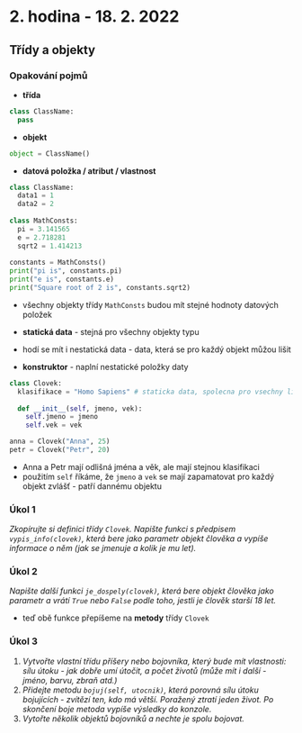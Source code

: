 # 2. hodina - 18. 2. 2022

## Třídy a objekty 

### Opakování pojmů

- **třída**
```python
class ClassName:
  pass
```

- **objekt**
```python
object = ClassName()
```
- **datová položka / atribut / vlastnost**
```python
class ClassName:
  data1 = 1
  data2 = 2
  
class MathConsts:
  pi = 3.141565
  e = 2.718281
  sqrt2 = 1.414213
  
constants = MathConsts()
print("pi is", constants.pi)
print("e is", constants.e)
print("Square root of 2 is", constants.sqrt2)
```
- všechny objekty třídy `MathConsts` budou mít stejné hodnoty datových položek
- **statická data** - stejná pro všechny objekty typu
- hodí se mít i nestatická data - data, která se pro každý objekt můžou lišit

- **konstruktor** - naplní nestatické položky daty
```python
class Clovek:
  klasifikace = "Homo Sapiens" # staticka data, spolecna pro vsechny lidi
  
  def __init__(self, jmeno, vek):
    self.jmeno = jmeno
    self.vek = vek

anna = Clovek("Anna", 25)
petr = Clovek("Petr", 20)
```
- Anna a Petr mají odlišná jména a věk, ale mají stejnou klasifikaci
- použitím `self` říkáme, že `jmeno` a `vek` se mají zapamatovat pro každý objekt zvlášť - patří dannému objektu

### Úkol 1
*Zkopírujte si definici třídy `Clovek`. Napište funkci s předpisem `vypis_info(clovek)`, která bere jako parametr objekt člověka a vypíše informace o něm (jak se jmenuje a kolik je mu let).*

### Úkol 2
*Napište další funkci `je_dospely(clovek)`, která bere objekt člověka jako parametr a vrátí `True` nebo `False` podle toho, jestli je člověk starší 18 let.*

- teď obě funkce přepíšeme na **metody** třídy `Clovek`

### Úkol 3
1) *Vytvořte vlastní třídu příšery nebo bojovníka, který bude mít vlastnosti: sílu útoku - jak dobře umí útočit, a počet životů (může mít i další - jméno, barvu, zbraň atd.)*
2) *Přidejte metodu `bojuj(self, utocnik)`, která porovná sílu útoku bojujících - zvítězí ten, kdo má větší. Poražený ztratí jeden život. Po skončení boje metoda vypíše výsledky do konzole.*
3) *Vytořte několik objektů bojovníků a nechte je spolu bojovat.*

